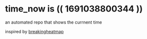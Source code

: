 # time_now is (( 1691038800344 ))

an automated repo that shows the currnent time

inspired by [breakingheatmap](https://github.com/breakingheatmap/breakingheatmap)